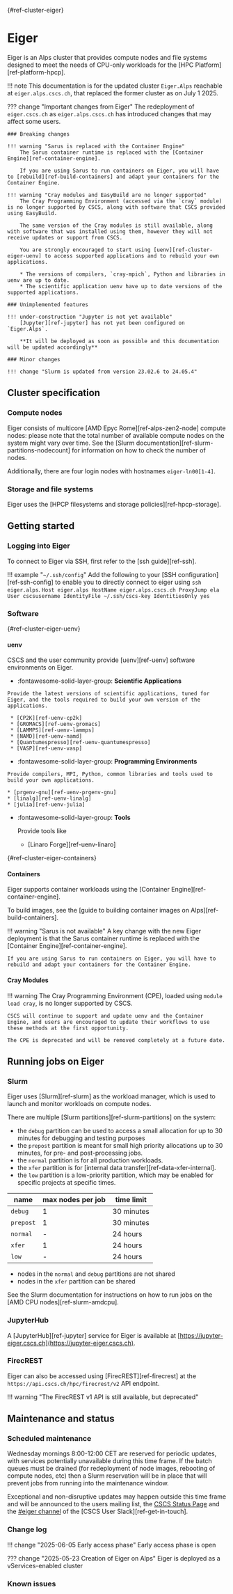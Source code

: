 [](){#ref-cluster-eiger}
# Eiger

Eiger is an Alps cluster that provides compute nodes and file systems designed to meet the needs of CPU-only workloads for the [HPC Platform][ref-platform-hpcp].

!!! note
    This documentation is for the updated cluster `Eiger.Alps` reachable at `eiger.alps.cscs.ch`, that replaced the former cluster as on July 1 2025.

??? change "Important changes from Eiger"
    The redeployment of `eiger.cscs.ch` as `eiger.alps.cscs.ch` has introduced changes that may affect some users.

    ### Breaking changes

    !!! warning "Sarus is replaced with the Container Engine"
        The Sarus container runtime is replaced with the [Container Engine][ref-container-engine].

        If you are using Sarus to run containers on Eiger, you will have to [rebuild][ref-build-containers] and adapt your containers for the Container Engine.

    !!! warning "Cray modules and EasyBuild are no longer supported"
        The Cray Programming Environment (accessed via the `cray` module) is no longer supported by CSCS, along with software that CSCS provided using EasyBuild.

        The same version of the Cray modules is still available, along with software that was installed using them, however they will not receive updates or support from CSCS.

        You are strongly encouraged to start using [uenv][ref-cluster-eiger-uenv] to access supported applications and to rebuild your own applications.

        * The versions of compilers, `cray-mpich`, Python and libraries in uenv are up to date.
        * The scientific application uenv have up to date versions of the supported applications.

    ### Unimplemented features

    !!! under-construction "Jupyter is not yet available"
        [Jupyter][ref-jupyter] has not yet been configured on `Eiger.Alps`.

        **It will be deployed as soon as possible and this documentation will be updated accordingly**

    ### Minor changes

    !!! change "Slurm is updated from version 23.02.6 to 24.05.4"

## Cluster specification

### Compute nodes

Eiger consists of multicore [AMD Epyc Rome][ref-alps-zen2-node] compute nodes: please note that the total number of available compute nodes on the system might vary over time.
See the [Slurm documentation][ref-slurm-partitions-nodecount] for information on how to check the number of nodes.

Additionally, there are four login nodes with hostnames `eiger-ln00[1-4]`.

### Storage and file systems

Eiger uses the [HPCP filesystems and storage policies][ref-hpcp-storage].

## Getting started

### Logging into Eiger

To connect to Eiger via SSH, first refer to the [ssh guide][ref-ssh].

!!! example "`~/.ssh/config`"
    Add the following to your [SSH configuration][ref-ssh-config] to enable you to directly connect to eiger using `ssh eiger.alps`.
    ```
    Host eiger.alps
        HostName eiger.alps.cscs.ch
        ProxyJump ela
        User cscsusername
        IdentityFile ~/.ssh/cscs-key
        IdentitiesOnly yes
    ```

### Software

[](){#ref-cluster-eiger-uenv}
#### uenv

CSCS and the user community provide [uenv][ref-uenv] software environments on Eiger.


<div class="grid cards" markdown>

-    :fontawesome-solid-layer-group: __Scientific Applications__

    Provide the latest versions of scientific applications, tuned for Eiger, and the tools required to build your own version of the applications.

     * [CP2K][ref-uenv-cp2k]
     * [GROMACS][ref-uenv-gromacs]
     * [LAMMPS][ref-uenv-lammps]
     * [NAMD][ref-uenv-namd]
     * [Quantumespresso][ref-uenv-quantumespresso]
     * [VASP][ref-uenv-vasp]

</div>

<div class="grid cards" markdown>

-    :fontawesome-solid-layer-group: __Programming Environments__

    Provide compilers, MPI, Python, common libraries and tools used to build your own applications.

    * [prgenv-gnu][ref-uenv-prgenv-gnu]
    * [linalg][ref-uenv-linalg]
    * [julia][ref-uenv-julia]
</div>

<div class="grid cards" markdown>

-   :fontawesome-solid-layer-group: __Tools__

    Provide tools like 

    * [Linaro Forge][ref-uenv-linaro]
</div>

[](){#ref-cluster-eiger-containers}
#### Containers

Eiger supports container workloads using the [Container Engine][ref-container-engine].

To build images, see the [guide to building container images on Alps][ref-build-containers].

!!! warning "Sarus is not available"
    A key change with the new Eiger deployment is that the Sarus container runtime is replaced with the [Container Engine][ref-container-engine].

    If you are using Sarus to run containers on Eiger, you will have to rebuild and adapt your containers for the Container Engine.

#### Cray Modules

!!! warning
    The Cray Programming Environment (CPE), loaded using `module load cray`, is no longer supported by CSCS.

    CSCS will continue to support and update uenv and the Container Engine, and users are encouraged to update their workflows to use these methods at the first opportunity.

    The CPE is deprecated and will be removed completely at a future date.

## Running jobs on Eiger

### Slurm

Eiger uses [Slurm][ref-slurm] as the workload manager, which is used to launch and monitor workloads on compute nodes.

There are multiple [Slurm partitions][ref-slurm-partitions] on the system:

* the `debug` partition can be used to access a small allocation for up to 30 minutes for debugging and testing purposes
* the `prepost` partition is meant for small high priority allocations up to 30 minutes, for pre- and post-processing jobs.
* the `normal` partition is for all production workloads.
* the `xfer` partition is for [internal data transfer][ref-data-xfer-internal].
* the `low` partition is a low-priority partition, which may be enabled for specific projects at specific times.

| name | max nodes per job | time limit |
| --   |  -- | -- |
| `debug`  | 1    | 30 minutes |
| `prepost`  | 1    | 30 minutes |
| `normal` | -    | 24 hours |
| `xfer`   | 1    | 24 hours |
| `low`    | -    | 24 hours |

* nodes in the `normal` and `debug` partitions are not shared
* nodes in the `xfer` partition can be shared

See the Slurm documentation for instructions on how to run jobs on the [AMD CPU nodes][ref-slurm-amdcpu].

### JupyterHub 

A [JupyterHub][ref-jupyter] service for Eiger is available at [https://jupyter-eiger.cscs.ch](https://jupyter-eiger.cscs.ch).

### FirecREST

Eiger can also be accessed using [FirecREST][ref-firecrest] at the `https://api.cscs.ch/hpc/firecrest/v2` API endpoint.

!!! warning "The FirecREST v1 API is still available, but deprecated"

## Maintenance and status

### Scheduled maintenance

Wednesday mornings 8:00-12:00 CET are reserved for periodic updates, with services potentially unavailable during this time frame. If the batch queues must be drained (for redeployment of node images, rebooting of compute nodes, etc) then a Slurm reservation will be in place that will prevent jobs from running into the maintenance window. 

Exceptional and non-disruptive updates may happen outside this time frame and will be announced to the users mailing list, the [CSCS Status Page](https://status.cscs.ch) and the [#eiger channel](https://cscs-users.slack.com/archives/C08FBP55CG1) of the [CSCS User Slack][ref-get-in-touch].

### Change log

!!! change "2025-06-05 Early access phase"
    Early access phase is open

??? change "2025-05-23 Creation of Eiger on Alps"
    Eiger is deployed as a vServices-enabled cluster

### Known issues
